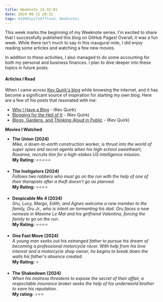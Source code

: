 ```yaml
---
title: Weeknote 24:32:01
date: 2024-08-11 20:31
tags: #100DaysToOffload, Weeknotes
---
```


This week marks the beginning of my Weeknote series. I'm excited to share that I successfully published this blog on GitHub Pages! Overall, it was a fun week. While there isn't much to say in this inaugural note, I did enjoy reading some articles and watching a few new movies.

In addition to these activities, I also managed to do some accounting for both my personal and business finances. I plan to dive deeper into these topics in future posts.

#### Articles I Read

When I came across [Kev Quirk's blog](https://kevquirk.com/) while browsing the internet, and it has become a significant source of inspiration for starting my own blog. Here are a few of his posts that resonated with me:

- [Why I Have a Blog](https://kevquirk.com/blog/why-i-have-a-blog) - (Kev Quirk)
- [Blogging for the Hell of It](https://kevquirk.com/blog/blogging-for-the-hell-of-it) - (Kev Quirk)
- [Blogs, Gardens, and Thinking Aloud in Public](https://kevquirk.com/blog/blogs-gardens-and-thinking-aloud-in-public) - (Kev Quirk)


**Movies I Watched**

- **The Union (2024)**  
  _Mike, a down-to-earth construction worker, is thrust into the world of super spies and secret agents when his high school sweetheart, Roxanne, recruits him for a high-stakes US intelligence mission._  
  **My Rating:** ⭐⭐⭐⭐⭐

- **The Instigators (2024)**  
  _Follows two robbers who must go on the run with the help of one of their therapists after a theft doesn’t go as planned._  
  **My Rating:** ⭐⭐⭐⭐

- **Despicable Me 4 (2024)**    
  _Gru, Lucy, Margo, Edith, and Agnes welcome a new member to the family, Gru Jr., who is intent on tormenting his dad. Gru faces a new nemesis in Maxime Le Mal and his girlfriend Valentina, forcing the family to go on the run._  
  **My Rating:** ⭐⭐⭐⭐

- **One Fast Move (2024)**   
  _A young man seeks out his estranged father to pursue his dream of becoming a professional motorcycle racer. With help from his love interest and a motorcycle shop owner, he begins to break down the walls his father's absence created._  
  **My Rating:**  ⭐

- **The Shakedown (2024)**    
  _When his mistress threatens to expose the secret of their affair, a respectable insurance broker seeks the help of his underworld brother to save his reputation._  
  **My rating:** ⭐⭐⭐
